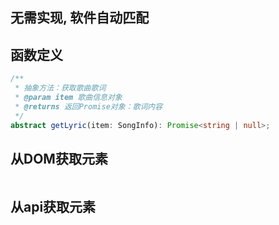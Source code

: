 ## 无需实现, 软件自动匹配

## 函数定义

```typescript
/**
 * 抽象方法：获取歌曲歌词
 * @param item 歌曲信息对象
 * @returns 返回Promise对象：歌词内容
 */
abstract getLyric(item: SongInfo): Promise<string | null>;
```

## 从DOM获取元素

```javascript

```

## 从api获取元素

```javascript

```
